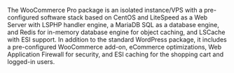 The WooCommerce Pro package is an isolated instance/VPS with a pre-configured software stack based on CentOS and LiteSpeed as a Web Server with LSPHP handler engine, 
a MariaDB SQL as a database engine, and Redis for in-memory database engine for object caching, and LSCache with ESI support. 
In addition to the standard WordPress package, it includes a pre-configured WooCommerce add-on, eCommerce optimizations, Web Application Firewall for security, 
and ESI caching for the shopping cart and logged-in users.
